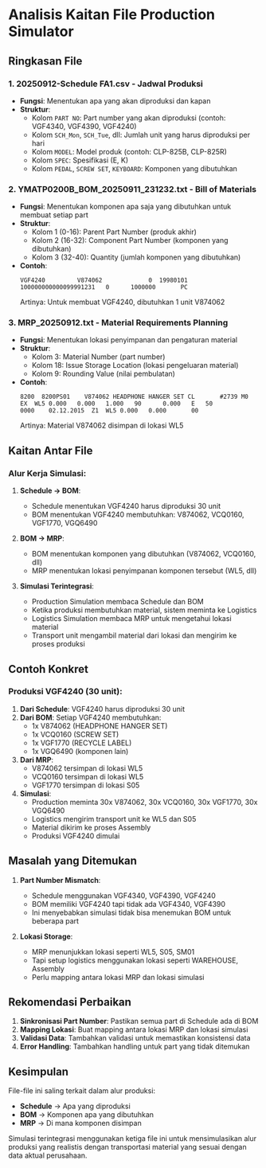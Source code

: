 # Analisis Kaitan File Production Simulator

## Ringkasan File

### 1. **20250912-Schedule FA1.csv** - Jadwal Produksi
- **Fungsi**: Menentukan apa yang akan diproduksi dan kapan
- **Struktur**: 
  - Kolom `PART NO`: Part number yang akan diproduksi (contoh: VGF4340, VGF4390, VGF4240)
  - Kolom `SCH_Mon`, `SCH_Tue`, dll: Jumlah unit yang harus diproduksi per hari
  - Kolom `MODEL`: Model produk (contoh: CLP-825B, CLP-825R)
  - Kolom `SPEC`: Spesifikasi (E, K)
  - Kolom `PEDAL`, `SCREW SET`, `KEYBOARD`: Komponen yang dibutuhkan

### 2. **YMATP0200B_BOM_20250911_231232.txt** - Bill of Materials
- **Fungsi**: Menentukan komponen apa saja yang dibutuhkan untuk membuat setiap part
- **Struktur**: 
  - Kolom 1 (0-16): Parent Part Number (produk akhir)
  - Kolom 2 (16-32): Component Part Number (komponen yang dibutuhkan)
  - Kolom 3 (32-40): Quantity (jumlah komponen yang dibutuhkan)
- **Contoh**: 
  ```
  VGF4240         V874062             0  19980101     100000000000099991231   0      1000000       PC
  ```
  Artinya: Untuk membuat VGF4240, dibutuhkan 1 unit V874062

### 3. **MRP_20250912.txt** - Material Requirements Planning
- **Fungsi**: Menentukan lokasi penyimpanan dan pengaturan material
- **Struktur**:
  - Kolom 3: Material Number (part number)
  - Kolom 18: Issue Storage Location (lokasi pengeluaran material)
  - Kolom 9: Rounding Value (nilai pembulatan)
- **Contoh**:
  ```
  8200	8200PS01	V874062	HEADPHONE HANGER SET CL       #2739	M0	EX	WL5	0.000	0.000	1.000	90		0.000	E	50					0000	02.12.2015	Z1	WL5	0.000	0.000		00	
  ```
  Artinya: Material V874062 disimpan di lokasi WL5

## Kaitan Antar File

### Alur Kerja Simulasi:

1. **Schedule → BOM**: 
   - Schedule menentukan VGF4240 harus diproduksi 30 unit
   - BOM menentukan VGF4240 membutuhkan: V874062, VCQ0160, VGF1770, VGQ6490

2. **BOM → MRP**:
   - BOM menentukan komponen yang dibutuhkan (V874062, VCQ0160, dll)
   - MRP menentukan lokasi penyimpanan komponen tersebut (WL5, dll)

3. **Simulasi Terintegrasi**:
   - Production Simulation membaca Schedule dan BOM
   - Ketika produksi membutuhkan material, sistem meminta ke Logistics
   - Logistics Simulation membaca MRP untuk mengetahui lokasi material
   - Transport unit mengambil material dari lokasi dan mengirim ke proses produksi

## Contoh Konkret

### Produksi VGF4240 (30 unit):

1. **Dari Schedule**: VGF4240 harus diproduksi 30 unit
2. **Dari BOM**: Setiap VGF4240 membutuhkan:
   - 1x V874062 (HEADPHONE HANGER SET)
   - 1x VCQ0160 (SCREW SET)
   - 1x VGF1770 (RECYCLE LABEL)
   - 1x VGQ6490 (komponen lain)
3. **Dari MRP**: 
   - V874062 tersimpan di lokasi WL5
   - VCQ0160 tersimpan di lokasi WL5
   - VGF1770 tersimpan di lokasi S05
4. **Simulasi**: 
   - Production meminta 30x V874062, 30x VCQ0160, 30x VGF1770, 30x VGQ6490
   - Logistics mengirim transport unit ke WL5 dan S05
   - Material dikirim ke proses Assembly
   - Produksi VGF4240 dimulai

## Masalah yang Ditemukan

1. **Part Number Mismatch**: 
   - Schedule menggunakan VGF4340, VGF4390, VGF4240
   - BOM memiliki VGF4240 tapi tidak ada VGF4340, VGF4390
   - Ini menyebabkan simulasi tidak bisa menemukan BOM untuk beberapa part

2. **Lokasi Storage**:
   - MRP menunjukkan lokasi seperti WL5, S05, SM01
   - Tapi setup logistics menggunakan lokasi seperti WAREHOUSE, Assembly
   - Perlu mapping antara lokasi MRP dan lokasi simulasi

## Rekomendasi Perbaikan

1. **Sinkronisasi Part Number**: Pastikan semua part di Schedule ada di BOM
2. **Mapping Lokasi**: Buat mapping antara lokasi MRP dan lokasi simulasi
3. **Validasi Data**: Tambahkan validasi untuk memastikan konsistensi data
4. **Error Handling**: Tambahkan handling untuk part yang tidak ditemukan

## Kesimpulan

File-file ini saling terkait dalam alur produksi:
- **Schedule** → Apa yang diproduksi
- **BOM** → Komponen apa yang dibutuhkan  
- **MRP** → Di mana komponen disimpan

Simulasi terintegrasi menggunakan ketiga file ini untuk mensimulasikan alur produksi yang realistis dengan transportasi material yang sesuai dengan data aktual perusahaan.
